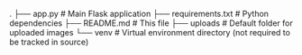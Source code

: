 .
├── app.py          # Main Flask application
├── requirements.txt # Python dependencies
├── README.md       # This file
├── uploads         # Default folder for uploaded images
└── venv            # Virtual environment directory (not required to be tracked in source)
